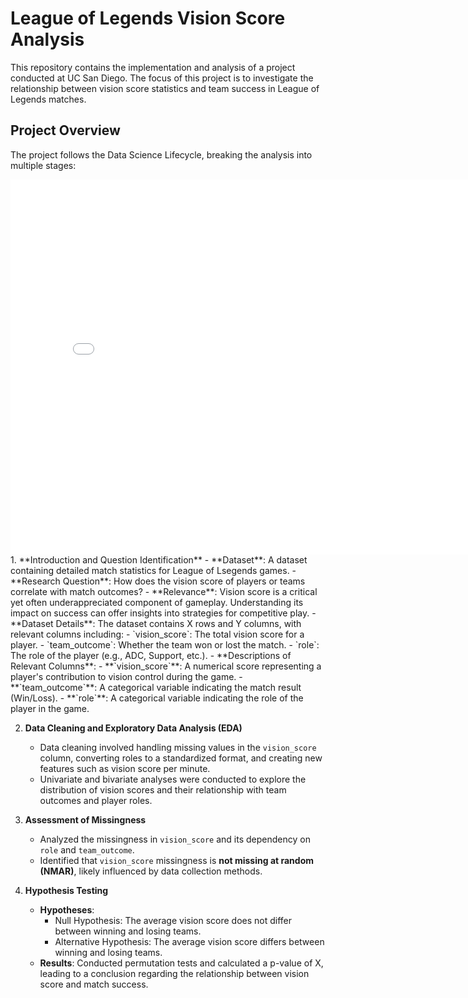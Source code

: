 <h1 class="custom-title">League of Legends Vision Score Analysis</h1>



This repository contains the implementation and analysis of a project conducted at UC San Diego. The focus of this project is to investigate the relationship between vision score statistics and team success in League of Legends matches.

## Project Overview

The project follows the Data Science Lifecycle, breaking the analysis into multiple stages:
<iframe
  src="assets/file-name.html"
  width="800"
  height="600"
  frameborder="0"
></iframe>
1. **Introduction and Question Identification**  
   - **Dataset**: A dataset containing detailed match statistics for League of Lsegends games.
   - **Research Question**: How does the vision score of players or teams correlate with match outcomes?  
   - **Relevance**: Vision score is a critical yet often underappreciated component of gameplay. Understanding its impact on success can offer insights into strategies for competitive play.
   - **Dataset Details**: The dataset contains X rows and Y columns, with relevant columns including:
     - `vision_score`: The total vision score for a player.
     - `team_outcome`: Whether the team won or lost the match.
     - `role`: The role of the player (e.g., ADC, Support, etc.).
   - **Descriptions of Relevant Columns**:
     - **`vision_score`**: A numerical score representing a player's contribution to vision control during the game.
     - **`team_outcome`**: A categorical variable indicating the match result (Win/Loss).
     - **`role`**: A categorical variable indicating the role of the player in the game.

2. **Data Cleaning and Exploratory Data Analysis (EDA)**  
   - Data cleaning involved handling missing values in the `vision_score` column, converting roles to a standardized format, and creating new features such as vision score per minute.
   - Univariate and bivariate analyses were conducted to explore the distribution of vision scores and their relationship with team outcomes and player roles.

3. **Assessment of Missingness**  
   - Analyzed the missingness in `vision_score` and its dependency on `role` and `team_outcome`.
   - Identified that `vision_score` missingness is **not missing at random (NMAR)**, likely influenced by data collection methods.

4. **Hypothesis Testing**  
   - **Hypotheses**:  
     - Null Hypothesis: The average vision score does not differ between winning and losing teams.  
     - Alternative Hypothesis: The average vision score differs between winning and losing teams.  
   - **Results**: Conducted permutation tests and calculated a p-value of X, leading to a conclusion regarding the relationship between vision score and match success.
